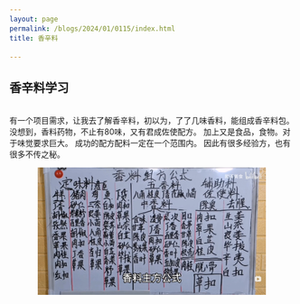 ```yaml
---
layout: page
permalink: /blogs/2024/01/0115/index.html
title: 香辛料 

---
```


## 香辛料学习
<br>
有一个项目需求，让我去了解香辛料，初以为，了了几味香料，能组成香辛料包。  
没想到，香料药物，不止有80味，又有君成佐使配方。  
加上又是食品，食物。对于味觉要求巨大。  
成功的配方配料一定在一个范围内。  
因此有很多经验方，也有很多不传之秘。  
<p align="center">
<img src= "/blogs/2024/01/香料组方公式.png" width="80%">
</p> 



<br>

